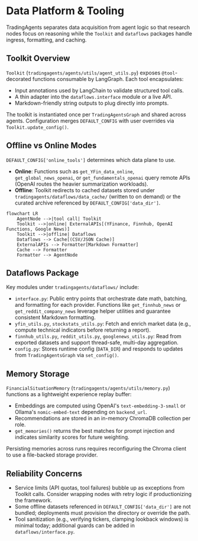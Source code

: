 # Data Platform & Tooling

TradingAgents separates data acquisition from agent logic so that research nodes focus on reasoning while the `Toolkit` and `dataflows` packages handle ingress, formatting, and caching.

## Toolkit Overview
`Toolkit` (`tradingagents/agents/utils/agent_utils.py`) exposes `@tool`-decorated functions consumable by LangGraph. Each tool encapsulates:
- Input annotations used by LangChain to validate structured tool calls.
- A thin adapter into the `dataflows.interface` module or a live API.
- Markdown-friendly string outputs to plug directly into prompts.

The toolkit is instantiated once per `TradingAgentsGraph` and shared across agents. Configuration merges `DEFAULT_CONFIG` with user overrides via `Toolkit.update_config()`.

## Offline vs Online Modes
`DEFAULT_CONFIG['online_tools']` determines which data plane to use.
- **Online**: Functions such as `get_YFin_data_online`, `get_global_news_openai`, or `get_fundamentals_openai` query remote APIs (OpenAI routes the heavier summarization workloads).
- **Offline**: Toolkit redirects to cached datasets stored under `tradingagents/dataflows/data_cache/` (written to on demand) or the curated archive referenced by `DEFAULT_CONFIG['data_dir']`.

```mermaid
flowchart LR
    AgentNode -->|tool call| Toolkit
    Toolkit -->|online| ExternalAPIs[(YFinance, Finnhub, OpenAI Functions, Google News)]
    Toolkit -->|offline| Dataflows
    Dataflows --> Cache[(CSV/JSON Cache)]
    ExternalAPIs --> Formatter[Markdown Formatter]
    Cache --> Formatter
    Formatter --> AgentNode
```

## Dataflows Package
Key modules under `tradingagents/dataflows/` include:
- `interface.py`: Public entry points that orchestrate date math, batching, and formatting for each provider. Functions like `get_finnhub_news` or `get_reddit_company_news` leverage helper utilities and guarantee consistent Markdown formatting.
- `yfin_utils.py`, `stockstats_utils.py`: Fetch and enrich market data (e.g., compute technical indicators before returning a report).
- `finnhub_utils.py`, `reddit_utils.py`, `googlenews_utils.py`: Read from exported datasets and support thread-safe, multi-day aggregation.
- `config.py`: Stores runtime config (`DATA_DIR`) and responds to updates from `TradingAgentsGraph` via `set_config()`.

## Memory Storage
`FinancialSituationMemory` (`tradingagents/agents/utils/memory.py`) functions as a lightweight experience replay buffer:
- Embeddings are computed using OpenAI's `text-embedding-3-small` or Ollama's `nomic-embed-text` depending on `backend_url`.
- Recommendations are stored in an in-memory ChromaDB collection per role.
- `get_memories()` returns the best matches for prompt injection and indicates similarity scores for future weighting.

Persisting memories across runs requires reconfiguring the Chroma client to use a file-backed storage provider.

## Reliability Concerns
- Service limits (API quotas, tool failures) bubble up as exceptions from Toolkit calls. Consider wrapping nodes with retry logic if productionizing the framework.
- Some offline datasets referenced in `DEFAULT_CONFIG['data_dir']` are not bundled; deployments must provision the directory or override the path.
- Tool sanitization (e.g., verifying tickers, clamping lookback windows) is minimal today; additional guards can be added in `dataflows/interface.py`.
